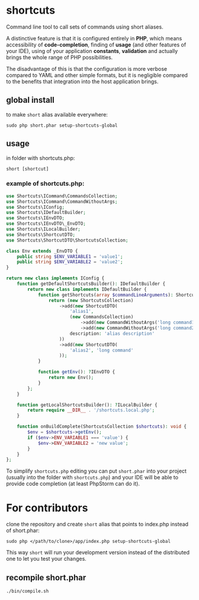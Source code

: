 # shortcuts

Command line tool to call sets of commands using short aliases.

A distinctive feature is that it is configured entirely in **PHP**, which means 
accessibility of **code-completion**, finding of **usage** (and other features of your 
IDE), using of your application **constants**, **validation** and actually brings 
the whole range of PHP possibilities.

The disadvantage of this is that the configuration is more verbose compared to YAML and
other simple formats, but it is negligible compared to the benefits that integration 
into the host application brings.

## global install

to make `short` alias available everywhere:

`sudo php short.phar setup-shortcuts-global`

## usage

in folder with shortcuts.php:

`short [shortcut]`

### example of shortcuts.php:

```php
use Shortcuts\ICommand\CommandsCollection;
use Shortcuts\ICommand\CommandWithoutArgs;
use Shortcuts\IConfig;
use Shortcuts\IDefaultBuilder;
use Shortcuts\IEnvDTO;
use Shortcuts\IEnvDTO\_EnvDTO;
use Shortcuts\ILocalBuilder;
use Shortcuts\ShortcutDTO;
use Shortcuts\ShortcutDTO\ShortcutsCollection;

class Env extends _EnvDTO {
    public string $ENV_VARIABLE1 = 'value1';
    public string $ENV_VARIABLE2 = 'value2';
}

return new class implements IConfig {
    function getDefaultShortcutsBuilder(): IDefaultBuilder {
        return new class implements IDefaultBuilder {
            function getShortcuts(array $commandLineArguments): ShortcutsCollection {
                return (new ShortcutsCollection)
                    ->add(new ShortcutDTO(
                        'alias1',
                        (new CommandsCollection)
                            ->add(new CommandWithoutArgs('long command1'))
                            ->add(new CommandWithoutArgs('long command2')),
                        description: 'alias description'
                    ))
                    ->add(new ShortcutDTO(
                        'alias2', 'long command'
                    ));
            }

            function getEnv(): ?IEnvDTO {
                return new Env();
            }
        };
    }

    function getLocalShortcutsBuilder(): ?ILocalBuilder {
        return require __DIR__ . '/shortcuts.local.php';
    }

    function onBuildComplete(ShortcutsCollection $shortcuts): void {
        $env = $shortcuts->getEnv();
        if ($env->ENV_VARIABLE1 === 'value') {
            $env->ENV_VARIABLE2 = 'new value';
        }
    }
};

```

To simplify `shortcuts.php` editing you can put `short.phar` into your project 
(usually into the folder with `shortcuts.php`) and your IDE will be able to provide code 
completion (at least PhpStorm can do it).

# For contributors

clone the repository and create `short` alias that points to index.php instead of 
short.phar:

`sudo php </path/to/clone>/app/index.php setup-shortcuts-global`

This way `short` will run your development version instead of the distributed one to
let you test your changes.

## recompile short.phar

`./bin/compile.sh`
